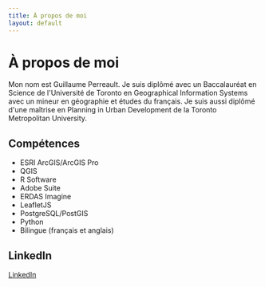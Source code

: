 ```yaml
---
title: À propos de moi
layout: default
---
```


# À propos de moi
Mon nom est Guillaume Perreault. Je suis diplômé avec un Baccalauréat en Science de l'Université de Toronto en Geographical Information Systems avec un mineur en géographie et études du français. Je suis aussi diplômé d'une maîtrise en Planning in Urban Development de la Toronto Metropolitan University.


## Compétences
* ESRI ArcGIS/ArcGIS Pro
* QGIS
* R Software
* Adobe Suite
* ERDAS Imagine
* LeafletJS
* PostgreSQL/PostGIS
* Python
* Bilingue (français et anglais)


## LinkedIn
[LinkedIn](https://www.linkedin.com/in/guillaume-perreault-5b9b352b1/)

